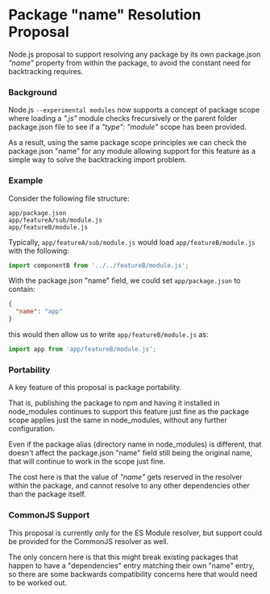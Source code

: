 # Package "name" Resolution Proposal

Node.js proposal to support resolving any package by its own package.json _"name"_ property from within the package, to avoid the constant need for backtracking requires.

### Background

Node.js `--experimental modules` now supports a concept of package scope where loading a _".js"_ module checks frecursively or the parent folder package.json file to see if a _"type": "module"_ scope has been provided.

As a result, using the same package scope principles we can check the package.json "name" for any module allowing support for this feature as a simple way to solve the backtracking import problem.

### Example

Consider the following file structure:

```
app/package.json
app/featureA/sub/module.js
app/featureB/module.js
```

Typically, `app/featureA/sub/module.js` would load `app/featureB/module.js` with the following:

```js
import componentB from '../../featureB/module.js';
```

With the package.json "name" field, we could set `app/package.json`
to contain:

```json
{
  "name": "app"
}
```

this would then allow us to write `app/featureB/module.js` as:

```js
import app from 'app/featureB/module.js';
```

### Portability

A key feature of this proposal is package portability.

That is, publishing the package to npm and having it installed in node_modules continues to support this feature just fine as the package scope applies just the same in node_modules, without any further configuration.

Even if the package alias (directory name in node_modules) is different, that doesn't affect the package.json "name" field still being the original name, that will continue to work in the scope just fine.

The cost here is that the value of _"name"_ gets reserved in the resolver within the package, and cannot resolve to any other dependencies other than the package itself.

### CommonJS Support

This proposal is currently only for the ES Module resolver, but support could be provided for the CommonJS resolver as well.

The only concern here is that this might break existing packages that happen to have a "dependencies" entry matching their own "name" entry, so there are some backwards compatibility concerns here that would need to be worked out.
